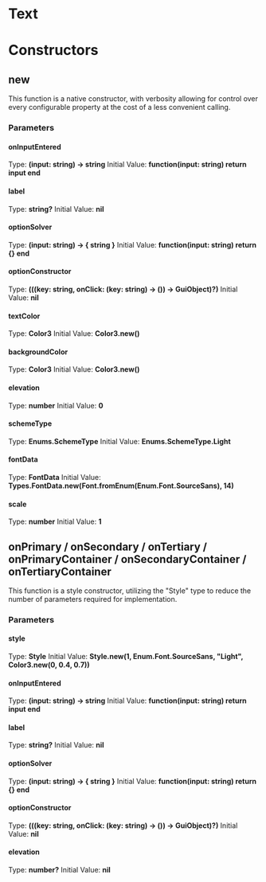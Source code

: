 # Text


# Constructors


## new
This function is a native constructor, with verbosity allowing for control over every configurable property at the cost of a less convenient calling.

### Parameters
#### onInputEntered
Type: **(input: string) -> string**
Initial Value: **function(input: string)
return input
end**

#### label
Type: **string?**
Initial Value: **nil**

#### optionSolver
Type: **(input: string) -> { string }**
Initial Value: **function(input: string)
return {}
end**

#### optionConstructor
Type: **(((key: string, onClick: (key: string) -> ()) -> GuiObject)?)**
Initial Value: **nil**

#### textColor
Type: **Color3**
Initial Value: **Color3.new()**

#### backgroundColor
Type: **Color3**
Initial Value: **Color3.new()**

#### elevation
Type: **number**
Initial Value: **0**

#### schemeType
Type: **Enums.SchemeType**
Initial Value: **Enums.SchemeType.Light**

#### fontData
Type: **FontData**
Initial Value: **Types.FontData.new(Font.fromEnum(Enum.Font.SourceSans), 14)**

#### scale
Type: **number**
Initial Value: **1**


## onPrimary / onSecondary / onTertiary / onPrimaryContainer / onSecondaryContainer / onTertiaryContainer
This function is a style constructor, utilizing the "Style" type to reduce the number of parameters required for implementation.

### Parameters
#### style
Type: **Style**
Initial Value: **Style.new(1, Enum.Font.SourceSans, "Light", Color3.new(0, 0.4, 0.7))**

#### onInputEntered
Type: **(input: string) -> string**
Initial Value: **function(input: string)
return input
end**

#### label
Type: **string?**
Initial Value: **nil**

#### optionSolver
Type: **(input: string) -> { string }**
Initial Value: **function(input: string)
return {}
end**

#### optionConstructor
Type: **(((key: string, onClick: (key: string) -> ()) -> GuiObject)?)**
Initial Value: **nil**

#### elevation
Type: **number?**
Initial Value: **nil**

